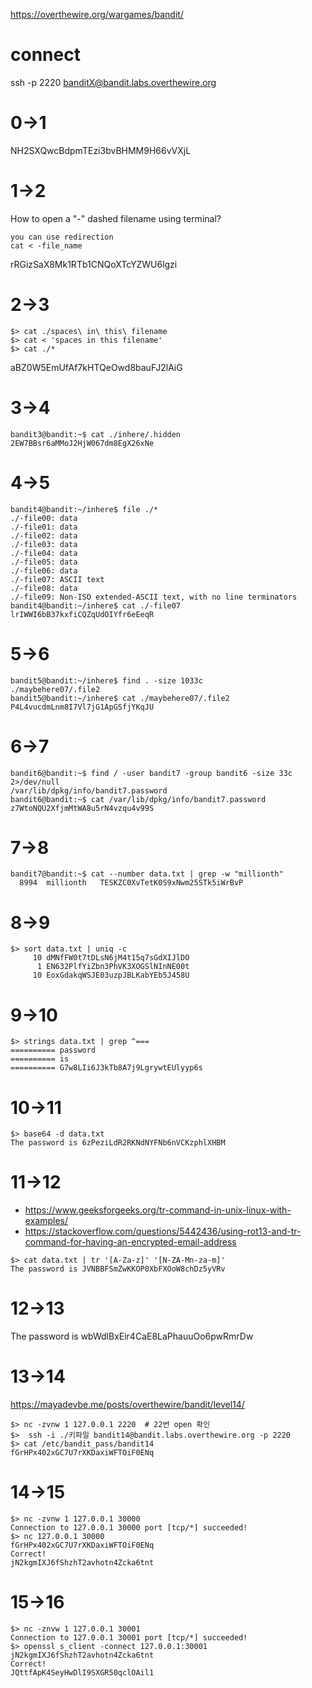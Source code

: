 
https://overthewire.org/wargames/bandit/

# connect
ssh -p 2220 banditX@bandit.labs.overthewire.org

# 0->1
NH2SXQwcBdpmTEzi3bvBHMM9H66vVXjL


# 1->2
How to open a "-" dashed filename using terminal?
```
you can use redirection
cat < -file_name
```
rRGizSaX8Mk1RTb1CNQoXTcYZWU6lgzi

# 2->3
```
$> cat ./spaces\ in\ this\ filename
$> cat < 'spaces in this filename'
$> cat ./*
```
aBZ0W5EmUfAf7kHTQeOwd8bauFJ2lAiG

# 3->4
```
bandit3@bandit:~$ cat ./inhere/.hidden
2EW7BBsr6aMMoJ2HjW067dm8EgX26xNe
```

# 4->5
```
bandit4@bandit:~/inhere$ file ./*
./-file00: data
./-file01: data
./-file02: data
./-file03: data
./-file04: data
./-file05: data
./-file06: data
./-file07: ASCII text
./-file08: data
./-file09: Non-ISO extended-ASCII text, with no line terminators
bandit4@bandit:~/inhere$ cat ./-file07
lrIWWI6bB37kxfiCQZqUdOIYfr6eEeqR

```

# 5->6
```
bandit5@bandit:~/inhere$ find . -size 1033c
./maybehere07/.file2
bandit5@bandit:~/inhere$ cat ./maybehere07/.file2
P4L4vucdmLnm8I7Vl7jG1ApGSfjYKqJU

```

# 6->7
```
bandit6@bandit:~$ find / -user bandit7 -group bandit6 -size 33c 2>/dev/null
/var/lib/dpkg/info/bandit7.password
bandit6@bandit:~$ cat /var/lib/dpkg/info/bandit7.password
z7WtoNQU2XfjmMtWA8u5rN4vzqu4v99S

```

# 7->8
```
bandit7@bandit:~$ cat --number data.txt | grep -w "millionth"
  8994	millionth	TESKZC0XvTetK0S9xNwm25STk5iWrBvP
```

# 8->9
```
$> sort data.txt | uniq -c
     10 dMNfFW0t7tDLsN6jM4t15q7sGdXIJlDO
      1 EN632PlfYiZbn3PhVK3XOGSlNInNE00t
     10 EoxGdakqWSJE03uzpJBLKabYEb5J458U
```

# 9->10
```
$> strings data.txt | grep ^===
========== password
========== is
========== G7w8LIi6J3kTb8A7j9LgrywtEUlyyp6s
```

# 10->11
```
$> base64 -d data.txt 
The password is 6zPeziLdR2RKNdNYFNb6nVCKzphlXHBM

```

# 11->12
* https://www.geeksforgeeks.org/tr-command-in-unix-linux-with-examples/
* https://stackoverflow.com/questions/5442436/using-rot13-and-tr-command-for-having-an-encrypted-email-address
```
$> cat data.txt | tr '[A-Za-z]' '[N-ZA-Mn-za-m]'
The password is JVNBBFSmZwKKOP0XbFXOoW8chDz5yVRv
```

# 12->13
The password is wbWdlBxEir4CaE8LaPhauuOo6pwRmrDw


# 13->14

https://mayadevbe.me/posts/overthewire/bandit/level14/
```
$> nc -zvnw 1 127.0.0.1 2220  # 22번 open 확인 
$>  ssh -i ./키파일 bandit14@bandit.labs.overthewire.org -p 2220
$> cat /etc/bandit_pass/bandit14 
fGrHPx402xGC7U7rXKDaxiWFTOiF0ENq
```

# 14->15

```
$> nc -zvnw 1 127.0.0.1 30000
Connection to 127.0.0.1 30000 port [tcp/*] succeeded!
$> nc 127.0.0.1 30000
fGrHPx402xGC7U7rXKDaxiWFTOiF0ENq
Correct!
jN2kgmIXJ6fShzhT2avhotn4Zcka6tnt
```

# 15->16
```
$> nc -znvw 1 127.0.0.1 30001
Connection to 127.0.0.1 30001 port [tcp/*] succeeded!
$> openssl s_client -connect 127.0.0.1:30001
jN2kgmIXJ6fShzhT2avhotn4Zcka6tnt
Correct!
JQttfApK4SeyHwDlI9SXGR50qclOAil1
```